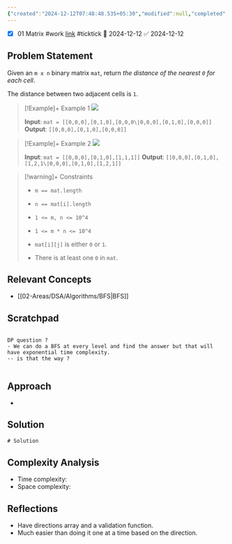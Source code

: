 ```yaml
---
{"created":"2024-12-12T07:48:48.535+05:30","modified":null,"completed":true,"redo":true,"Perfect":false,"Description":null,"leetcode-index":542,"link":"https://leetcode.com/problems/01-matrix","difficulty":"Medium","tags":["leetcode/array","leetcode/dynamic-programming","leetcode/breadth-first-search","leetcode/matrix","programming/practice"],"publish":true,"PassFrontmatter":true,"updated":"2024-12-26T09:37:58.247+05:30"}
---
```



- [x] 01 Matrix #work  [link](https://ticktick.com/webapp/#p/674f4562ebbe1a00000002b9/tasks/675a49822ce96b1300b2d427) #ticktick   📅 2024-12-12 ✅ 2024-12-12

## Problem Statement
Given an `m x n` binary matrix `mat`, return *the distance of the nearest *`0`* for each cell*.

The distance between two adjacent cells is `1`.

 

>[!Example]+ Example 1
>![](https://assets.leetcode.com/uploads/2021/04/24/01-1-grid.jpg)
>
>**Input**: `mat = [[0,0,0],[0,1,0],[0,0,0\|0,0,0],[0,1,0],[0,0,0]]`
>**Output**: `[[0,0,0],[0,1,0],[0,0,0]]
`

>[!Example]+ Example 2
>![](https://assets.leetcode.com/uploads/2021/04/24/01-2-grid.jpg)
>
>**Input**: `mat = [[0,0,0],[0,1,0],[1,1,1]]`
>**Output**: `[[0,0,0],[0,1,0],[1,2,1\|0,0,0],[0,1,0],[1,2,1]]
`

>[!warning]+ Constraints
>- `m == mat.length`
>
>- `n == mat[i].length`
>
>- `1 <= m, n <= 10^4`
>
>- `1 <= m * n <= 10^4`
>
>- `mat[i][j]` is either `0` or `1`.
>
>- There is at least one `0` in `mat`.

## Relevant Concepts
- [[02-Areas/DSA/Algorithms/BFS\|BFS]]

## Scratchpad 
```

DP question ? 
- We can do a BFS at every level and find the answer but that will have exponential time complexity. 
-- is that the way ?


```



## Approach
- 
## Solution
```Java
# Solution
```

## Complexity Analysis
- Time complexity: 
- Space complexity: 

## Reflections
- Have directions array and a validation function.
- Much easier than doing it one at a time based on the direction. 